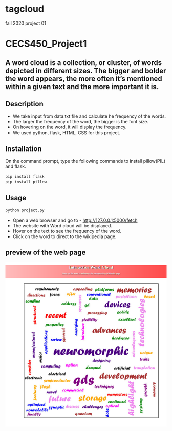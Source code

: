 
# tagcloud
fall 2020 project 01
# CECS450_Project1
## A word cloud is a collection, or cluster, of words depicted in different sizes. The bigger and bolder the word appears, the more often it’s mentioned within a given text and the more important it is.

## Description
* We take input from data.txt file and calculate he frequency of the words.
* The larger the frequency of the word, the bigger is the font size. 
* On hovering on the word, it will display the frequency.
* We used python, flask, HTML, CSS for this project.

## Installation

On the command prompt, type the following commands to install pillow(PIL) and flask. 

~~~bash
pip install flask
pip install pillow
~~~

## Usage
~~~bash
python project.py
~~~

* Open a web browser and go to - http://127.0.0.1:5000/fetch
* The website with Word cloud will be displayed.
* Hover on the text to see the frequency of the word.
* Click on the word to direct to the wikipedia page.

## preview of the web page
![Screenshot](ss1.PNG)
